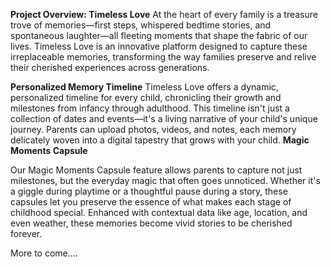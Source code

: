 **Project Overview: Timeless Love**
At the heart of every family is a treasure trove of memories—first steps, whispered bedtime stories, and spontaneous laughter—all fleeting moments that shape the fabric of our lives. Timeless Love is an innovative platform designed to capture these irreplaceable memories, transforming the way families preserve and relive their cherished experiences across generations.

**Personalized Memory Timeline**
Timeless Love offers a dynamic, personalized timeline for every child, chronicling their growth and milestones from infancy through adulthood. This timeline isn't just a collection of dates and events—it's a living narrative of your child's unique journey. Parents can upload photos, videos, and notes, each memory delicately woven into a digital tapestry that grows with your child.
**Magic Moments Capsule**

Our Magic Moments Capsule feature allows parents to capture not just milestones, but the everyday magic that often goes unnoticed. Whether it's a giggle during playtime or a thoughtful pause during a story, these capsules let you preserve the essence of what makes each stage of childhood special. Enhanced with contextual data like age, location, and even weather, these memories become vivid stories to be cherished forever.

More to come....


<!---
timelesslove-ai/timelesslove-ai is a ✨ special ✨ repository because its `README.md` (this file) appears on your GitHub profile.
You can click the Preview link to take a look at your changes.
--->
